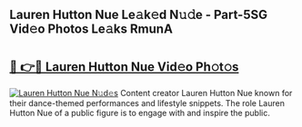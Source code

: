 ## Lauren Hutton Nue Le𝚊k𝚎d N𝚞𝚍e - Part-5SG Vid𝚎o Photos Le𝚊ks RmunA

# <h2><a href="http://fb72oc.evod.top/?m=Lauren+Hutton+Nue">🔗 👉🔴 Lauren Hutton Nue Vid𝚎o Ph𝚘t𝚘s</a></h2>

[![Lauren Hutton Nue N𝚞d𝚎s](https://i.imgur.com/8V9OHl7.gif)](http://fb72oc.evod.top/?m=Lauren+Hutton+Nue)
Content creator Lauren Hutton Nue known for their dance-themed performances and lifestyle snippets. The role Lauren Hutton Nue of a public figure is to engage with and inspire the public. 
